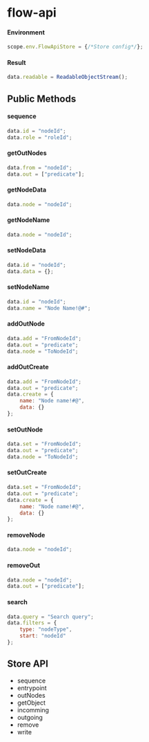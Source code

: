 # flow-api

#### Environment
```js
scope.env.FlowApiStore = {/*Store config*/};
```

#### Result
```js
data.readable = ReadableObjectStream();
```

## Public Methods
#### sequence
```js
data.id = "nodeId";
data.role = "roleId";
```
#### getOutNodes
```js
data.from = "nodeId";
data.out = ["predicate"];
```
#### getNodeData
```js
data.node = "nodeId";
```
#### getNodeName
```js
data.node = "nodeId";
```
#### setNodeData
```js
data.id = "nodeId";
data.data = {};
```
#### setNodeName
```js
data.id = "nodeId";
data.name = "Node Name!@#";
```
#### addOutNode
```js
data.add = "FromNodeId";
data.out = "predicate";
data.node = "ToNodeId";
```
#### addOutCreate
```js
data.add = "FromNodeId";
data.out = "predicate";
data.create = {
    name: "Node name!#@",
    data: {}
};
```
#### setOutNode
```js
data.set = "FromNodeId";
data.out = "predicate";
data.node = "ToNodeId";
```
#### setOutCreate
```js
data.set = "FromNodeId";
data.out = "predicate";
data.create = {
    name: "Node name!#@",
    data: {}
};
```
#### removeNode
```js
data.node = "nodeId";
```
#### removeOut
```js
data.node = "nodeId";
data.out = ["predicate"];
```
#### search
```js
data.query = "Search query";
data.filters = {
    type: "nodeType",
    start: "nodeId"
};
```
## Store API
- sequence
- entrypoint
- outNodes
- getObject
- incomming
- outgoing
- remove
- write
